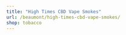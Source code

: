 ```yaml
---
title: "High Times CBD Vape Smokes"
url: /beaumont/high-times-cbd-vape-smokes/
shop: tobacco
---
```

